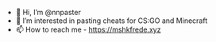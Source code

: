 - 👋 Hi, I’m @nnpaster
- 👀 I’m interested in pasting cheats for CS:GO and Minecraft
- 📫 How to reach me - https://mshkfrede.xyz

<!---
nnpaster/nnpaster is a ✨ special ✨ repository because its `README.md` (this file) appears on your GitHub profile.
You can click the Preview link to take a look at your changes.
--->
